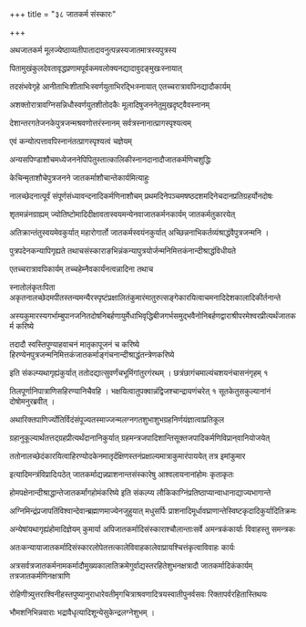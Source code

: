 +++
title = "३८ जातकर्म संस्कारः"

+++

अथजातकर्म मूलज्येष्ठाव्यतीपातादावनुत्पन्नस्यजातमात्रस्यपुत्रस्य

पितामुखंकुलदेवतावृद्धप्रणामपूर्वकमवलोक्यनद्यादावुदङ्‍मुखःस्नायात्

तदसंभवेगृहे आनीताभिःशीताभिःस्वर्णयुताभिरद्भिःस्नायात् एतच्चरात्रावपिनद्यादौकार्यम्

अशक्तोरात्रावग्निसन्निधौस्वर्णयुतशीतोदकैः मूलादिषुजननेतुमुखदृष्ट्वैवस्नानम्

देशान्तरगतेजनकेपुत्रजन्मश्रवणोत्तरंस्नानम् सर्वत्रस्नानात्प्रागस्पृश्यत्वम्

एवं कन्योत्पत्तावपिस्नानंतत्प्रागस्पृश्यत्वं चज्ञेयम्

अन्यसपिण्डाशौचमध्येजननेपिपितुस्तात्कालिकीस्नानदानादौजातकर्मणिचशुद्धिः

केचिन्मृताशौचेपुत्रजनने जातकर्माशौचान्तेकार्यमित्याहुः

नालच्छेदनात्पूर्वं संपूर्णसंध्यावन्दनादिकर्मणिनाशौचम् प्रथमदिनेपञ्चमषष्ठदशमदिनेचदानप्रतिग्रहर्योनदोषः

शृतमन्नंनग्राह्यम् ज्योतिष्टोमादिदीक्षावतास्वयमन्येनवाजातकर्मनकार्यम् जातकर्मतुकारयेत्

अतिक्रान्तंतुस्वयमेवकुर्यात् महारोगार्तो जातकर्मस्वयंनकुर्यात् अच्छिन्ननाभिकर्तव्यंश्राद्धंवैपुत्रजन्मनि ।

पुत्रपदेनकन्यापिगृह्यते तथाचसंस्काराङभिन्नंकन्यापुत्रयोर्जन्मनिमित्तकंनान्दीश्राद्धंविधीयते

एतच्चरात्रावपिकार्यम् तच्चहेम्नैवकार्यंनत्वन्नादिना तथाच

स्नातोलंकृतःपिता अकृतनालच्छेदमपीतस्तन्यमन्यैरस्पृष्टंप्रक्षालितंकुमारंमातुरुत्सङ्गेकारयित्वाचमनादिदेशकालादिकीर्तनान्ते

अस्यकुमारस्यगर्भाम्बुपानजनितदोषनिबर्हणायुर्मेधाभिवृद्धिबीजगर्भसमुद्भवैनोनिबर्हणद्वाराश्रीपरमेश्वरप्रीत्यर्थंजातकर्म करिष्ये

तदादौ स्वस्तिपुण्याहवाचनं मातृकापूजनं च करिष्ये हिरण्येनपुत्रजन्मनिमित्तकंजातकर्माङ्गंचनान्दीश्राद्धंतन्त्रेणकरिष्ये

इति संकल्प्यथागृह्यंकुर्यात् ततोदद्यात्सुवर्णंचभूमिंगांतुरगंरथम् । छत्रंछागंचमाल्यंचशयनंचासनंगृहम् १

तिलपूर्णानिपात्राणिसहिरण्यानिचैवहि । भक्षयित्वातुपक्वान्नंद्विजश्चान्द्रायणंचरेत् १ सूतकेतुसकुल्यानांनं दोषोमनुरब्रवीत् ।

अथारिक्तपाणिर्ज्योतिर्विदंसंपूज्यतस्माज्जन्मलग्नगतशुभाशुभग्रहनिर्णयंज्ञात्वाप्रतिकूल

ग्रहानुकूल्यार्थंतत्तद्‌ग्रहप्रीत्यर्थंदानानिकुर्यात् ग्रहमन्त्रजपादिशान्तिसूक्तजपादिकर्मणिविप्रान्‌वानियोजयेत्

ततोनालच्छेदंकारयित्वाहिरण्योदकेनमातृर्दक्षिणस्तनंप्रक्षाल्यमात्राकुमारंपाययेत् तत्र इमांकुमार

इत्यादिमन्त्रंविप्रादिःपठेत् जातकर्माद्यन्नप्राशनान्तसंस्कारेषु आश्वलायनानांहोमः कृताकृतः

होमपक्षेनान्दीश्राद्धान्तेजातकर्मांगहोमंकरिष्ये इति संकल्प्य लौकिकाग्निंप्रतिष्ठाप्यान्वाधानाद्याज्यभागान्ते

अग्निमिन्द्रंप्रजापतिंविश्वान्देवान्ब्रह्माणमाज्येनजुहुयात् मधुसर्पिः प्राशनादिमूर्धावघ्राणान्तेस्विष्टकृदादिकुर्यादितिक्रमः

अन्येषांयथागृह्यंहोमादिज्ञेयम् कुमार्या अपिजातकर्मादिसंस्काराश्चौलान्ताःसर्वे अमन्त्रकंकार्याः विवाहस्तु समन्त्रकः

अतःकन्यायाजातकर्मादिसंस्कारलोपेतत्तत्कालेविवाहकालेवाप्रायश्चित्तंकृत्वाविवाहः कार्यः

अत्रसर्वत्रजातकर्मनामकर्मादौमुख्यकालातिक्रमेगुर्वाद्यस्तरहितेशुभनक्षत्रादौ जातकर्मादिकंकार्यम् तत्रजातकर्मणिनक्षत्राणि

रोहिणीत्र्युत्तराश्विनीहस्तपुष्यानुराधारेवतीमृगचित्राश्रवणादित्रयस्वातीपुनर्वसवः रिक्तापर्वरहितास्तिथयः

भौमशनिभिन्नवाराः भद्रावैधृत्यादिशून्येसुकेन्द्रलग्नेशुभम् ।
